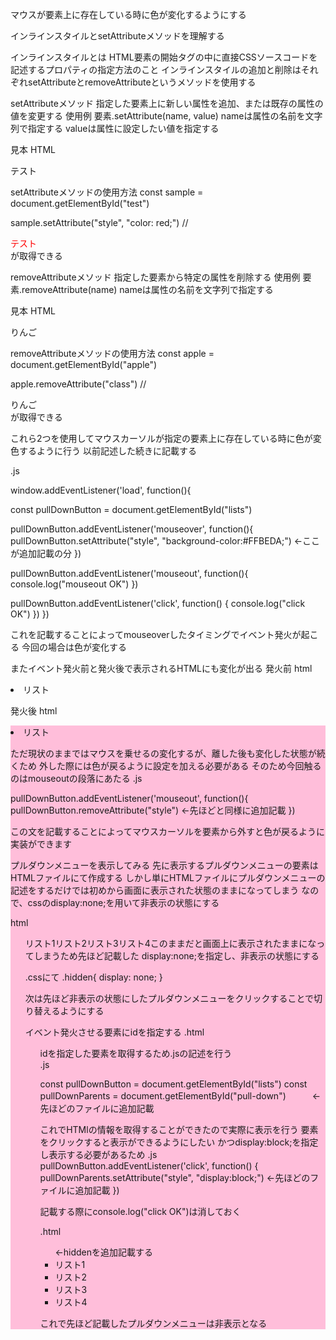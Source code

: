 マウスが要素上に存在している時に色が変化するようにする

インラインスタイルとsetAttributeメソッドを理解する

インラインスタイルとは
HTML要素の開始タグの中に直接CSSソースコードを記述するプロパティの指定方法のこと
インラインスタイルの追加と削除はそれぞれsetAttributeとremoveAttributeというメソッドを使用する

setAttributeメソッド
指定した要素上に新しい属性を追加、または既存の属性の値を変更する
使用例
要素.setAttribute(name, value)
nameは属性の名前を文字列で指定する
valueは属性に設定したい値を指定する

見本
HTML
<div id="test">テスト</div>

setAttributeメソッドの使用方法
const sample = document.getElementById("test")

sample.setAttribute("style", "color: red;")
// <div id="test" style="color: red;">テスト</div> が取得できる


removeAttributeメソッド
指定した要素から特定の属性を削除する
使用例
要素.removeAttribute(name)
nameは属性の名前を文字列で指定する

見本
HTML
<div class="contents" id="apple">りんご</div>

removeAttributeメソッドの使用方法
const apple = document.getElementById("apple")

apple.removeAttribute("class")
// <div id="apple">りんご</div> が取得できる

これら2つを使用してマウスカーソルが指定の要素上に存在している時に色が変色するように行う
以前記述した続きに記載する

.js

window.addEventListener('load', function(){

  const pullDownButton = document.getElementById("lists")

  pullDownButton.addEventListener('mouseover', function(){
    pullDownButton.setAttribute("style", "background-color:#FFBEDA;")  ←ここが追加記載の分
  })

  pullDownButton.addEventListener('mouseout', function(){
    console.log("mouseout OK")
  })

  pullDownButton.addEventListener('click', function() {
    console.log("click OK")
  })
})

これを記載することによってmouseoverしたタイミングでイベント発火が起こる
今回の場合は色が変化する

またイベント発火前と発火後で表示されるHTMLにも変化が出る
発火前
html
<li class="background-red" id="lists">リスト
  
発火後
html
<li class="background-red" id="lists" style="background-color:#FFBEDA;">リスト

ただ現状のままではマウスを乗せるの変化するが、離した後も変化した状態が続くため
外した際には色が戻るように設定を加える必要がある
そのため今回触るのはmouseoutの段落にあたる
.js
  
pullDownButton.addEventListener('mouseout', function(){
    pullDownButton.removeAttribute("style")                 ←先ほどと同様に追加記載
  })

この文を記載することによってマウスカーソルを要素から外すと色が戻るように実装ができます

プルダウンメニューを表示してみる
先に表示するプルダウンメニューの要素はHTMLファイルにて作成する
しかし単にHTMLファイルにプルダウンメニューの記述をするだけでは初めから画面に表示された状態のままになってしまう
なので、cssのdisplay:none;を用いて非表示の状態にする
  
html
  <ul class="show-lists"
      <li>リスト1</li
      <li>リスト2</li
      <li>リスト3</li
      <li>リスト4</li
    </ul

このままだと画面上に表示されたままになってしまうため先ほど記載した
display:none;を指定し、非表示の状態にする

.cssにて
.hidden{
  display: none;
}
  
次は先ほど非表示の状態にしたプルダウンメニューをクリックすることで切り替えるようにする

イベント発火させる要素にidを指定する
.html
<ul class="show-lists hidden" id="pull-down">  

idを指定した要素を取得するため.jsの記述を行う  
.js  
  
const pullDownButton = document.getElementById("lists")
const pullDownParents = document.getElementById("pull-down")　　　←先ほどのファイルに追加記載

これでHTMlの情報を取得することができたので実際に表示を行う
要素をクリックすると表示ができるようにしたい
かつdisplay:block;を指定し表示する必要があるため
.js
pullDownButton.addEventListener('click', function() {
    pullDownParents.setAttribute("style", "display:block;")  ←先ほどのファイルに追加記載
  })
  
記載する際にconsole.log("click OK")は消しておく

.html
<ul class= "show-lists hidden" > ←hiddenを追加記載する
      <li>リスト1</li>
      <li>リスト2</li>
      <li>リスト3</li>
      <li>リスト4</li>
    </ul>
  
これで先ほど記載したプルダウンメニューは非表示となる

